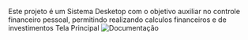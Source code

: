 Este projeto é um Sistema Desketop com o objetivo auxiliar no controle financeiro pessoal, permitindo realizando calculos financeiros e de investimentos
Tela Principal 
![Documentação](PDV/documentação.jpeg)
